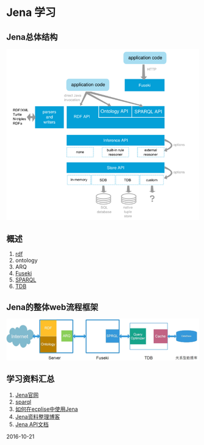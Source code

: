 # Jena 学习

## Jena总体结构

![jena](./images/jena.png)

## 概述

1. [rdf](./notes/rdf.md)
2. ontology
3. ARQ
4. [Fuseki](./notes/fuseki.md)
5. [SPARQL](./notes/sparql.md)
6. [TDB](./notes/tdb.md)

## Jena的整体web流程框架

![jena-complete](./images/jena-webflow.jpg)

## 学习资料汇总

1. [Jena官网](http://jena.apache.org/index.html)
2. [sparql](https://www.w3.org/TR/sparql11-query/)
3. [如何在ecplise中使用Jena](http://www.iandickinson.me.uk/articles/jena-eclipse-helloworld/)
4. [Jena资料整理博客](http://www.itdadao.com/tags/jena-0.html)
5. [Jena API文档](http://jena.apache.org/documentation/javadoc/jena/)

2016-10-21